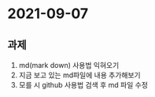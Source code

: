 # 2021-09-07
## 과제
1. md(mark down) 사용법 익혀오기
2. 지금 보고 있는 md파일에 내용 추가해보기
3. 모를 시 github 사용법 검색 후 md 파일 수정
